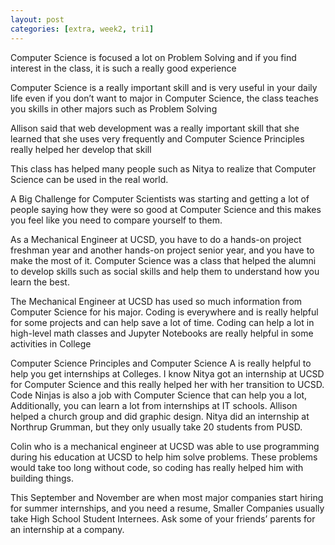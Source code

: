 ```yaml
---
layout: post
categories: [extra, week2, tri1]
---
```

Computer Science is focused a lot on Problem Solving and if you find interest in the class, it is such a really good experience

Computer Science is a really important skill and is very useful in your daily life even if you don’t want to major in Computer Science, the class teaches you skills in other majors such as Problem Solving

Allison said that web development was a really important skill that she learned that she uses very frequently and Computer Science Principles really helped her develop that skill

This class has helped many people such as Nitya to realize that Computer Science can be used in the real world.

A Big Challenge for Computer Scientists was starting and getting a lot of people saying how they were so good at Computer Science and this makes you feel like you need to compare yourself to them.

As a Mechanical Engineer at UCSD, you have to do a hands-on project freshman year and another hands-on project senior year, and you have to make the most of it. Computer Science was a class that helped the alumni to develop skills such as social skills and help them to understand how you learn the best.

The Mechanical Engineer at UCSD has used so much information from Computer Science for his major. Coding is everywhere and is really helpful for some projects and can help save a lot of time. Coding can help a lot in high-level math classes and Jupyter Notebooks are really helpful in some activities in College

Computer Science Principles and Computer Science A is really helpful to help you get internships at Colleges. I know Nitya got an internship at UCSD for Computer Science and this really helped her with her transition to UCSD. Code Ninjas is also a job with Computer Science that can help you a lot, Additionally, you can learn a lot from internships at IT schools. Allison helped a church group and did graphic design. Nitya did an internship at Northrup Grumman, but they only usually take 20 students from PUSD.

Colin who is a mechanical engineer at UCSD was able to use programming during his education at UCSD to help him solve problems. These problems would take too long without code, so coding has really helped him with building things.

This September and November are when most major companies start hiring for summer internships, and you need a resume, Smaller Companies usually take High School Student Internees. Ask some of your friends’ parents for an internship at a company.
